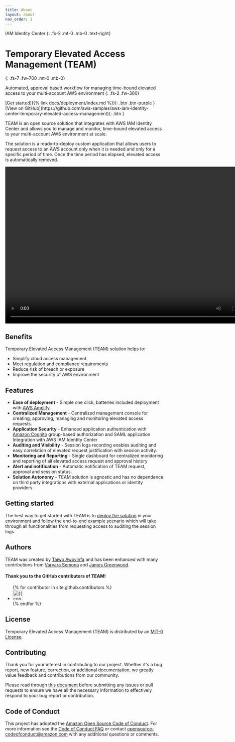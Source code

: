 ```yaml
---
title: About
layout: about
nav_order: 1
---
```

IAM Identity Center
{: .fs-2 .mt-0 .mb-0 .text-right}
# Temporary Elevated Access Management (TEAM)
{: .fs-7 .fw-700 .mt-0 .mb-0}

Automated, approval based workflow for managing time-bound elevated access to your multi-account AWS environment
{: .fs-2 .fw-300}

<span class="fs-4">
[Get started]({% link docs/deployment/index.md %}){: .btn .btn-purple }
</span>
<span class="fs-4">
[View on GitHub](https://github.com/aws-samples/aws-iam-identity-center-temporary-elevated-access-management){: .btn }
</span>

TEAM is an open source solution that integrates with AWS IAM Identity Center and allows you to manage and monitor, time-bound elevated access to your multi-account AWS environment at scale.

The solution is a ready-to-deploy custom application that allows users to request access to an AWS account only when it is needed and only for a specific period of time. Once the time period has elapsed, elevated access is automatically removed.

<video width="800" height="500" frameborder="0" autoplay loop allowfullscreen>
<source src="https://d3f99z5n3ls8r1.cloudfront.net/videos/create-request.mov" type="video/mp4"> 
</video>

## Benefits
Temporary Elevated Access Management (TEAM) solution helps to:
- Simplify cloud access management
- Meet regulation and compliance requirements
- Reduce risk of breach or exposure
- Improve the security of AWS environment

## Features
- **Ease of deployment** - Simple one click, batteries included deployment with [AWS Amplify](https://aws.amazon.com/amplify/).
- **Centralized Management** - Centralized management console for creating, approving, managing and monitoring elevated access requests.
- **Application Security** - Enhanced application authentication with [Amazon Cognito](https://aws.amazon.com/cognito/) group-based authorization and SAML application Integration with AWS IAM Identity Center
- **Auditing and Visibility** - Session logs recording enables auditing and easy correlation of elevated request justification with session activity.
- **Monitoring and Reporting** - Single dashboard for centralized monitoring and reporting of all elevated access request and approval history
- **Alert and notification** - Automatic notification of TEAM request, approval and session status.
- **Solution Autonomy** - TEAM solution is agnostic and has no dependence on third party integrations with external applications or identity providers.

## Getting started
The best way to get started with TEAM is to [deploy the solution](./deployment/index.md) in your environment and follow the [end-to-end example scenario](./guides/walkthrough.md) which will take through all functionalities from requesting access to auditing the session logs.

## Authors
TEAM was created by [Taiwo Awoyinfa](http://example.com) and has been enhanced with many contributions from [Varvara Semona](http://example.com) and [James Greenwood](http://example.com).

#### Thank you to the GitHub contributors of TEAM!

<ul class="list-style-none">
{% for contributor in site.github.contributors %}
  <li class="d-inline-block mr-1">
     <a href="{{ contributor.html_url }}"><img src="{{ contributor.avatar_url }}" width="32" height="32" alt="{{ contributor.login }}"></a>
  </li>
{% endfor %}
</ul>

## License

Temporary Elevated Access Management (TEAM) is distributed by an [MIT-0 License]([www.example.com](https://github.com/aws-samples/aws-iam-identity-center-temporary-elevated-access-management/blob/main/LICENSE)).

## Contributing
Thank you for your interest in contributing to our project. Whether it's a bug report, new feature, correction, or additional documentation, we greatly value feedback and contributions from our community.

Please read through [this document](https://github.com/aws-samples/aws-iam-identity-center-temporary-elevated-access-management/blob/main/CONTRIBUTING.md#security-issue-notifications) before submitting any issues or pull requests to ensure we have all the necessary information to effectively respond to your bug report or contribution.

## Code of Conduct
This project has adopted the [Amazon Open Source Code of Conduct](https://aws.github.io/code-of-conduct).
For more information see the [Code of Conduct FAQ](https://aws.github.io/code-of-conduct-faq) or contact
opensource-codeofconduct@amazon.com with any additional questions or comments.
